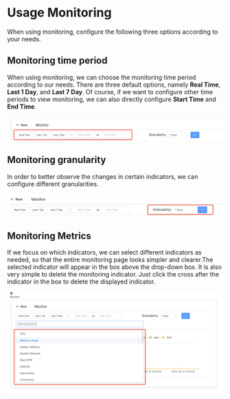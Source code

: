 # Usage Monitoring

When using monitoring, configure the following three options according to your needs.

## Monitoring time period

When using monitoring, we can choose the monitoring time period according to our needs. There are three default options, namely **Real Time**, **Last 1 Day**, and **Last 7 Day**. Of course, if we want to configure other time periods to view monitoring, we can also directly configure **Start Time** and **End Time**.

![image-20240621183326910](../../images/whalealPlatFromImages/06-Monitor/Monitoringtimeperiod.png)

## Monitoring granularity

In order to better observe the changes in certain indicators, we can configure different granularities.

![image-20240621183326910](../../images/whalealPlatFromImages/06-Monitor/granularity.png)

## Monitoring Metrics

If we focus on which indicators, we can select different indicators as needed, so that the entire monitoring page looks simpler and clearer.The selected indicator will appear in the box above the drop-down box. It is also very simple to delete the monitoring indicator. Just click the cross after the indicator in the box to delete the displayed indicator.

![image-20240621183326910](../../images/whalealPlatFromImages/06-Monitor/Metrics.png)
